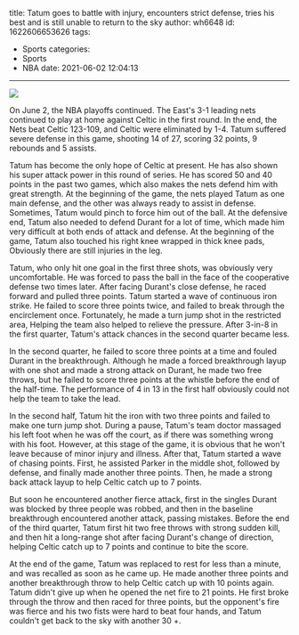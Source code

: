 title: Tatum goes to battle with injury, encounters strict defense, tries his best and is still unable to return to the sky
author: wh6648
id: 1622606653626
tags: 
- Sports
categories: 
- Sports
- NBA
date: 2021-06-02 12:04:13
---
![](https://p5.itc.cn/q_70/images01/20210602/69651cb67825404aa5706ed0fa5e5a37.jpeg)


On June 2, the NBA playoffs continued. The East's 3-1 leading nets continued to play at home against Celtic in the first round. In the end, the Nets beat Celtic 123-109, and Celtic were eliminated by 1-4. Tatum suffered severe defense in this game, shooting 14 of 27, scoring 32 points, 9 rebounds and 5 assists.

Tatum has become the only hope of Celtic at present. He has also shown his super attack power in this round of series. He has scored 50 and 40 points in the past two games, which also makes the nets defend him with great strength. At the beginning of the game, the nets played Tatum as one main defense, and the other was always ready to assist in defense. Sometimes, Tatum would pinch to force him out of the ball. At the defensive end, Tatum also needed to defend Durant for a lot of time, which made him very difficult at both ends of attack and defense. At the beginning of the game, Tatum also touched his right knee wrapped in thick knee pads, Obviously there are still injuries in the leg.

Tatum, who only hit one goal in the first three shots, was obviously very uncomfortable. He was forced to pass the ball in the face of the cooperative defense two times later. After facing Durant's close defense, he raced forward and pulled three points. Tatum started a wave of continuous iron strike. He failed to score three points twice, and failed to break through the encirclement once. Fortunately, he made a turn jump shot in the restricted area, Helping the team also helped to relieve the pressure. After 3-in-8 in the first quarter, Tatum's attack chances in the second quarter became less.

In the second quarter, he failed to score three points at a time and fouled Durant in the breakthrough. Although he made a forced breakthrough layup with one shot and made a strong attack on Durant, he made two free throws, but he failed to score three points at the whistle before the end of the half-time. The performance of 4 in 13 in the first half obviously could not help the team to take the lead.

In the second half, Tatum hit the iron with two three points and failed to make one turn jump shot. During a pause, Tatum's team doctor massaged his left foot when he was off the court, as if there was something wrong with his foot. However, at this stage of the game, it is obvious that he won't leave because of minor injury and illness. After that, Tatum started a wave of chasing points. First, he assisted Parker in the middle shot, followed by defense, and finally made another three points. Then, he made a strong back attack layup to help Celtic catch up to 7 points.

But soon he encountered another fierce attack, first in the singles Durant was blocked by three people was robbed, and then in the baseline breakthrough encountered another attack, passing mistakes. Before the end of the third quarter, Tatum first hit two free throws with strong sudden kill, and then hit a long-range shot after facing Durant's change of direction, helping Celtic catch up to 7 points and continue to bite the score.

At the end of the game, Tatum was replaced to rest for less than a minute, and was recalled as soon as he came up. He made another three points and another breakthrough throw to help Celtic catch up with 10 points again. Tatum didn't give up when he opened the net fire to 21 points. He first broke through the throw and then raced for three points, but the opponent's fire was fierce and his two fists were hard to beat four hands, and Tatum couldn't get back to the sky with another 30 +.

